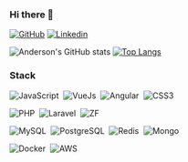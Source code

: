 ### Hi there 👋

[![GitHub](https://img.shields.io/badge/GitHub-100000?style=for-the-badge&logo=github&logoColor=white)](https://github.com/aleonidas)
[![Linkedin](https://img.shields.io/badge/LinkedIn-0077B5?style=for-the-badge&logo=linkedin&logoColor=white)](https://www.linkedin.com/in/aleonidas)

![Anderson's GitHub stats](https://github-readme-stats.vercel.app/api?username=aleonidas&show_icons=true&theme=radical) 
[![Top Langs](https://github-readme-stats.vercel.app/api/top-langs/?username=aleonidas)](https://github.com/anuraghazra/github-readme-stats)

### Stack

![JavaScript](https://img.shields.io/badge/javascript-%23323330.svg?style=for-the-badge&logo=javascript&logoColor=%23F7DF1E)&nbsp;
![VueJs](https://img.shields.io/badge/Vue.js-35495E?style=for-the-badge&logo=vuedotjs&logoColor=4FC08D)&nbsp;
![Angular](https://img.shields.io/badge/angular-%23DD0031.svg?style=for-the-badge&logo=angular&logoColor=white)&nbsp;
![CSS3](https://img.shields.io/badge/CSS3-1572B6?style=for-the-badge&logo=css3&logoColor=white)&nbsp;

![PHP](https://img.shields.io/badge/php-%23777BB4.svg?style=for-the-badge&logo=php&logoColor=white)&nbsp;
![Laravel](https://img.shields.io/badge/laravel-%23FF2D20.svg?style=for-the-badge&logo=laravel&logoColor=white)&nbsp;
![ZF](https://img.shields.io/badge/zendframework-23FF2D20.svg?style=for-the-badge&logo=zendframework&logoColor=white)&nbsp;

![MySQL](https://img.shields.io/badge/MySQL-005C84?style=for-the-badge&logo=mysql&logoColor=white)&nbsp;
![PostgreSQL](https://img.shields.io/badge/postgres-%23316192.svg?style=for-the-badge&logo=postgresql&logoColor=white)&nbsp;
![Redis](https://img.shields.io/badge/redis-%23DD0031.svg?&style=for-the-badge&logo=redis&logoColor=white)&nbsp;
![Mongo](https://img.shields.io/badge/MongoDB-4EA94B?style=for-the-badge&logo=mongodb&logoColor=white)&nbsp;

![Docker](https://img.shields.io/badge/docker-%230db7ed.svg?style=for-the-badge&logo=docker&logoColor=white)&nbsp;
![AWS](https://img.shields.io/badge/AWS-%23FF9900.svg?style=for-the-badge&logo=amazon-aws&logoColor=white)&nbsp;

